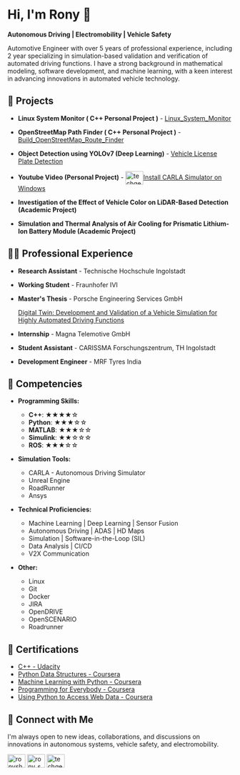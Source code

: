 # Hi, I'm Rony 👋

**Autonomous Driving | Electromobility | Vehicle Safety**

Automotive Engineer with over 5 years of professional experience, including 2 year specializing in simulation-based validation and verification of automated driving functions. I have a strong background in mathematical modeling, software development, and machine learning, with a keen interest in advancing innovations in automated vehicle technology.

## 🎯 Projects

- **Linux System Monitor ( C++ Personal Project )** - [Linux_System_Monitor](https://github.com/ronyshaji/Udacity_CPP/tree/main/Linux_System_Monitor)

- **OpenStreetMap Path Finder ( C++ Personal Project )** - [Build_OpenStreetMap_Route_Finder](https://github.com/ronyshaji/Udacity_CPP/tree/main/Build_OpenStreetMap_Route_Finder)

- **Object Detection using YOLOv7 (Deep Learning)** - [Vehicle License Plate Detection](https://github.com/ronyshaji/Number-Plate-Detection-Yolov7)

- **Youtube Video (Personal Project)** - <a href="https://youtu.be/wdeHxZKWaIc?si=EuZKIMwSTqTM0Dho" target="blank"><img align="center" src="https://raw.githubusercontent.com/rahuldkjain/github-profile-readme-generator/master/src/images/icons/Social/youtube.svg" alt="techgena" height="30" width="40" /></a><a href="https://youtu.be/wdeHxZKWaIc?si=EuZKIMwSTqTM0Dho" target="blank">Install CARLA Simulator on Windows</a> 

- **Investigation of the Effect of Vehicle Color on LiDAR-Based Detection (Academic Project)**

- **Simulation and Thermal Analysis of Air Cooling for Prismatic Lithium-Ion Battery Module (Academic Project)**

## 👨‍💻 Professional Experience

- **Research Assistant**  - Technische Hochschule Ingolstadt 

- **Working Student** - Fraunhofer IVI

- **Master's Thesis** - Porsche Engineering Services GmbH

  [Digital Twin: Development and Validation of a Vehicle Simulation for Highly Automated Driving Functions](https://github.com/ronyshaji/Master-Thesis)

- **Internship**  - Magna Telemotive GmbH

- **Student Assistant** - CARISSMA Forschungszentrum, TH Ingolstadt

- **Development Engineer** - MRF Tyres India  


## 🧠 Competencies

- **Programming Skills:**

  - **C++**: ★★★★☆
  - **Python**: ★★★☆☆
  - **MATLAB**: ★★★☆☆
  - **Simulink**: ★★☆☆☆
  - **ROS**: ★★★☆☆

- **Simulation Tools:**

  - CARLA - Autonomous Driving Simulator
  - Unreal Engine
  - RoadRunner
  - Ansys

- **Technical Proficiencies:**

  - Machine Learning | Deep Learning | Sensor Fusion
  - Autonomous Driving | ADAS | HD Maps
  - Simulation | Software-in-the-Loop (SIL)
  - Data Analysis | CI/CD
  - V2X Communication

- **Other:**
  - Linux
  - Git
  - Docker
  - JIRA
  - OpenDRIVE
  - OpenSCENARIO
  - Roadrunner

## 📝 Certifications

 - <a href="https://www.udacity.com/dashboard" target="blank">C++ - Udacity</a>
 - <a href="https://coursera.org/share/a42eb63af0f1585896efc86f66aff160" target="blank">Python Data Structures - Coursera</a>
 - <a href="https://coursera.org/share/7195f4d5ad89c9acebc2fb7b1b94d1e0" target="blank">Machine Learning with Python - Coursera</a>
 - <a href="https://coursera.org/share/4de579858aeac3251eb7aac65d335ddb" target="blank">Programming for Everybody - Coursera</a>
 - <a href="https://coursera.org/share/491388f24230c7450e1bc85e4a776663" target="blank">Using Python to Access Web Data - Coursera</a>
 
## 🤳 Connect with Me

I'm always open to new ideas, collaborations, and discussions on innovations in autonomous systems, vehicle safety, and electromobility.

<p align="left">
<a href="https://linkedin.com/in/ronyshaji" target="blank"><img align="center" src="https://raw.githubusercontent.com/rahuldkjain/github-profile-readme-generator/master/src/images/icons/Social/linked-in-alt.svg" alt="ronyshaji" height="30" width="40" /></a> 
<a href="https://instagram.com/rony_shaji" target="blank"><img align="center" src="https://raw.githubusercontent.com/rahuldkjain/github-profile-readme-generator/master/src/images/icons/Social/instagram.svg" alt="rony_shaji" height="30" width="40" /></a> 
<a href="https://www.youtube.com/c/techgena" target="blank"><img align="center" src="https://raw.githubusercontent.com/rahuldkjain/github-profile-readme-generator/master/src/images/icons/Social/youtube.svg" alt="techgena" height="30" width="40" /></a>
</p>




